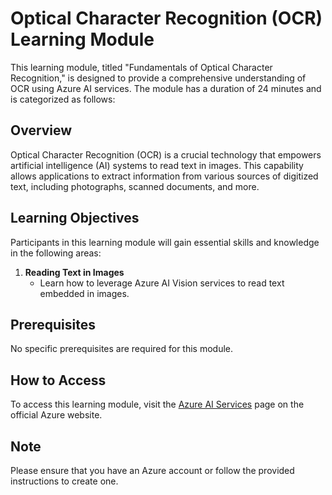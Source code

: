 # Optical Character Recognition (OCR) Learning Module

This learning module, titled "Fundamentals of Optical Character Recognition," is designed to provide a comprehensive understanding of OCR using Azure AI services. The module has a duration of 24 minutes and is categorized as follows:

## Overview

Optical Character Recognition (OCR) is a crucial technology that empowers artificial intelligence (AI) systems to read text in images. This capability allows applications to extract information from various sources of digitized text, including photographs, scanned documents, and more.

## Learning Objectives

Participants in this learning module will gain essential skills and knowledge in the following areas:

1. **Reading Text in Images**
   - Learn how to leverage Azure AI Vision services to read text embedded in images.

## Prerequisites

No specific prerequisites are required for this module. 

## How to Access

To access this learning module, visit the [Azure AI Services](https://azure.microsoft.com/en-us/services/cognitive-services/) page on the official Azure website.

## Note

Please ensure that you have an Azure account or follow the provided instructions to create one.


